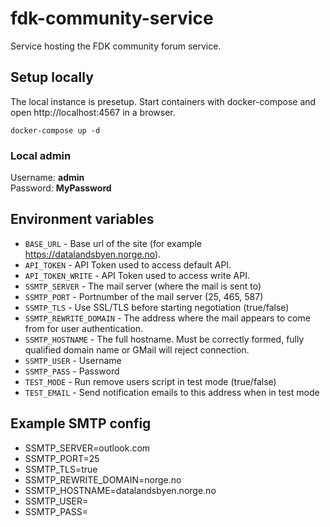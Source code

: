 # fdk-community-service
Service hosting the FDK community forum service.

## Setup locally
The local instance is presetup. Start containers with docker-compose and open http://localhost:4567 in a browser.
```
docker-compose up -d
```

### Local admin
Username: **admin**<br/>
Password: **MyPassword**

## Environment variables
- `BASE_URL` - Base url of the site (for example https://datalandsbyen.norge.no).
- `API_TOKEN` - API Token used to access default API.
- `API_TOKEN_WRITE` - API Token used to access write API.
- `SSMTP_SERVER` - The mail server (where the mail is sent to)
- `SSMTP_PORT` - Portnumber of the mail server (25, 465, 587)
- `SSMTP_TLS` - Use SSL/TLS before starting negotiation (true/false)
- `SSMTP_REWRITE_DOMAIN` - The address where the mail appears to come from for user authentication.
- `SSMTP_HOSTNAME` - The full hostname.  Must be correctly formed, fully qualified domain name or GMail will reject connection.
- `SSMTP_USER` - Username
- `SSMTP_PASS` - Password
- `TEST_MODE` - Run remove users script in test mode (true/false)
- `TEST_EMAIL` - Send notification emails to this address when in test mode

## Example SMTP config
- SSMTP_SERVER=outlook.com
- SSMTP_PORT=25
- SSMTP_TLS=true
- SSMTP_REWRITE_DOMAIN=norge.no
- SSMTP_HOSTNAME=datalandsbyen.norge.no
- SSMTP_USER=
- SSMTP_PASS=